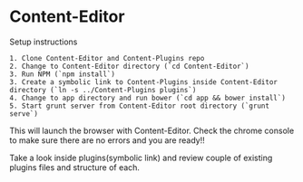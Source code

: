 # Content-Editor

Setup instructions

    1. Clone Content-Editor and Content-Plugins repo
    2. Change to Content-Editor directory (`cd Content-Editor`)
    3. Run NPM (`npm install`)
    3. Create a symbolic link to Content-Plugins inside Content-Editor directory (`ln -s ../Content-Plugins plugins`)
    4. Change to app directory and run bower (`cd app && bower install`)
    5. Start grunt server from Content-Editor root directory (`grunt serve`)

This will launch the browser with Content-Editor. Check the chrome console to make sure there are no errors and you are ready!!

Take a look inside plugins(symbolic link) and review couple of existing plugins files and structure of each. 
